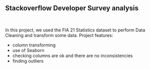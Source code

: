 ## Stackoverflow Developer Survey analysis
<p>&nbsp;</p>
In this project, we used the FIA 21 Statistics dataset to perform Data Cleaning and transform some data.
Project features:
 
* column transforming
* use of Seaborn
* checking columns are ok and there are no inconsistencies
* finding outliers

